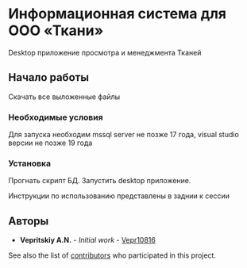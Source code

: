 # Информационная система для ООО «Ткани»

Desktop приложение просмотра и менеджмента Тканей

## Начало работы

Скачать все выложенные файлы

### Необходимые условия

Для запуска необходим mssql server не позже 17 года, visual studio версии не позже 19 года

### Установка

Прогнать скрипт БД. Запустить desktop приложение.


Инструкции по использованию представлены в заднии к сессии

## Авторы

* **Vepritskiy A.N.** - *Initial work* - [Vepr10816](https://github.com/Vepr10816)

See also the list of [contributors](https://github.com/your/project/contributors) who participated in this project.
